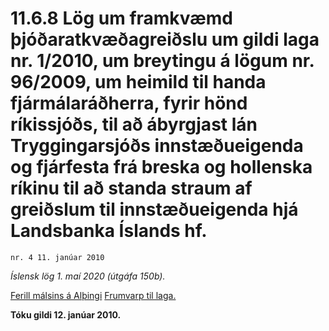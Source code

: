 # 11.6.8 Lög um framkvæmd þjóðaratkvæðagreiðslu um gildi laga nr. 1/2010, um breytingu á lögum nr. 96/2009, um heimild til handa fjármálaráðherra, fyrir hönd ríkissjóðs, til að ábyrgjast lán Tryggingarsjóðs innstæðueigenda og fjárfesta frá breska og hollenska ríkinu til að standa straum af greiðslum til innstæðueigenda hjá Landsbanka Íslands hf.

`nr. 4 11. janúar 2010`

_Íslensk lög 1. maí 2020 (útgáfa 150b)._

[Ferill málsins á Alþingi](https://www.althingi.is/thingstorf/thingmalalistar-eftir-thingum/ferill/?ltg=138&mnr=352)
[Frumvarp til laga.](https://www.althingi.is/altext/138/s/0628.html)

**Tóku gildi 12. janúar 2010.**

